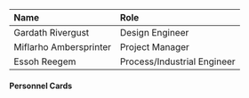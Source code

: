 | Name                                               | Role                        |
| :------------------------------------------------- | :-------------------------- |
| Gardath Rivergust [](#Gardath-Rivergust)           | Design Engineer             |
| Miflarho Ambersprinter [](#Miflarho-Ambersprinter) | Project Manager             |
| Essoh Reegem [](#Essoh-Reegem)                     | Process/Industrial Engineer |

#### Personnel Cards

```{include} ./personnel_cards/essoh_reegem.md

```

```{include} ./personnel_cards/gardath_rivergust.md

```

```{include} ./personnel_cards/miflarho_ambersprinter.md

```
